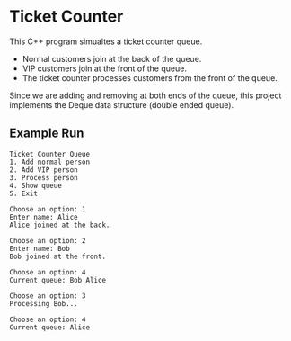 # Ticket Counter

This C++ program simualtes a ticket counter queue.
- Normal customers join at the back of the queue.
- VIP customers join at the front of the queue.
- The ticket counter processes customers from the front of the queue.

Since we are adding and removing at both ends of the queue, this project implements the Deque data structure (double ended queue).

## Example Run
```
Ticket Counter Queue
1. Add normal person
2. Add VIP person
3. Process person
4. Show queue
5. Exit

Choose an option: 1
Enter name: Alice
Alice joined at the back.

Choose an option: 2
Enter name: Bob
Bob joined at the front.

Choose an option: 4
Current queue: Bob Alice

Choose an option: 3
Processing Bob...

Choose an option: 4
Current queue: Alice
```